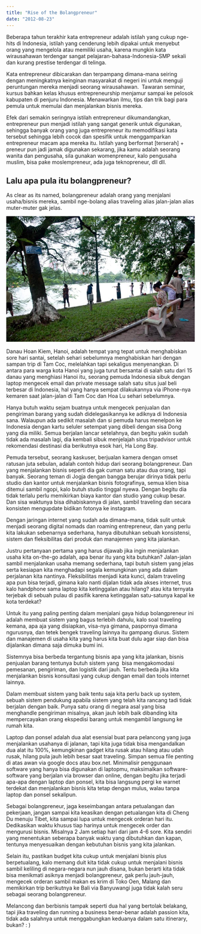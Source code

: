 ```yaml
---
title: "Rise of the Bolangpreneur"
date: "2012-08-23"
---
```


Beberapa tahun terakhir kata entrepreneur adalah istilah yang cukup nge-hits di Indonesia, istilah yang cenderung lebih dipakai untuk menyebut orang yang mengelola atau memiliki usaha, karena mungkin kata wirausahawan terdengar sangat pelajaran-bahasa-Indonesia-SMP sekali dan kurang prestise terdengar di telinga.

Kata entrepreneur dibicarakan dan terpampang dimana-mana seiring dengan meningkatnya keinginan masyarakat di negeri ini untuk menguji peruntungan mereka menjadi seorang wirausahawan.  Tawaran seminar, kursus bahkan kelas khusus entrepreneurship menjamur sampai ke pelosok kabupaten di penjuru Indonesia. Menawarkan ilmu, tips dan trik bagi para pemula untuk memulai dan menjalankan bisnis mereka.

Efek dari semakin seringnya istilah entrepreneur dikumandangkan, entrepreneur pun menjadi istilah yang sangat generik untuk digunakan, sehingga banyak orang yang juga entrepreneur itu memodifikasi kata tersebut sehingga lebih cocok dan spesifik untuk menggamparkan entrepreneur macam apa mereka itu. Istilah yang berformat \[terserah\] + preneur pun jadi jamak digunakan sekarang, jika kamu adalah seorang wanita dan pengusaha, sila gunakan womenpreneur, kalo pengusaha muslim, bisa pake moslempreneur, ada juga teknopreneur, dll dll.

## Lalu apa pula itu bolangpreneur?

As clear as its named, bolangpreneur adalah orang yang menjalani usaha/bisnis mereka, sambil nge-bolang alias traveling alias jalan-jalan alias muter-muter gak jelas.

[![](images/hoan-kiem.jpeg "hoan kiem")](http://bydnta.files.wordpress.com/2012/08/hoan-kiem.jpeg)

Danau Hoan Kiem, Hanoi, adalah tempat yang tepat untuk menghabiskan sore hari santai, setelah sehari sebelumnya menghabiskan hari dengan sampan trip di Tam Coc, melelahkan tapi sekaligus menyenangkan. Di antara para warga kota Hanoi yang juga turut bersantai di salah satu dari 15 danau yang menghiasi Hanoi itu, seorang pemuda Indonesia sibuk dengan laptop mengecek email dan private message salah satu situs jual beli terbesar di Indonesia, hal yang hanya sempat dilakukannya via iPhone-nya kemaren saat jalan-jalan di Tam Coc dan Hoa Lu sehari sebelumnya.

Hanya butuh waktu sejam buatnya untuk mengecek penjualan dan pengiriman barang yang sudah didelegasikannya ke adiknya di Indonesia sana. Walaupun ada sedikit masalah dan si pemuda harus menelpon ke Indonesia dengan kartu seluler setempat yang dibeli dengan sisa Dong yang dia miliki. Semua berjalan lancar setelahnya, dan begitu yakin sudah tidak ada masalah lagi, dia kembali sibuk menjelajah situs tripadvisor untuk rekomendasi destinasi dia berikutnya esok hari, Ha Long Bay.

Pemuda tersebut, seorang kaskuser, berjualan kamera dengan omset ratusan juta sebulan, adalah contoh hidup dari seorang bolangpreneur. Dan yang menjalankan bisnis seperti dia gak cuman satu atau dua orang, tapi banyak. Seorang teman di Jogja dengan bangga berujar dirinya tidak perlu studio dan kantor untuk menjalankan bisnis fotografinya, semua klien bisa ditemui sambil ngopi, kalo butuh studio tinggal nyewa. Dengan begitu dia tidak terlalu perlu memikirkan biaya kantor dan studio yang cukup besar. Dan sisa waktunya bisa dihabiskannya di jalan, sambil traveling dan secara konsisten mengupdate bidikan fotonya ke instagram.

Dengan jaringan internet yang sudah ada dimana-mana, tidak sulit untuk menjadi seorang digital nomads dan roaming entrepreneur, dan yang perlu kita lakukan sebenarnya sederhana, hanya dibutuhkan sebuah konsistensi, sistem dan fleksibilitas dari produk dan manajemen yang kita jalankan.

Justru pertanyaan pertama yang harus dijawab jika ingin menjalankan usaha kita on-the-go adalah, apa benar itu yang kita butuhkan? Jalan-jalan sambil menjalankan usaha memang sederhana, tapi butuh sistem yang jelas serta kesiapan kita menghadapi segala kemungkinan yang ada dalam perjalanan kita nantinya. Fleksibilitas menjadi kata kunci, dalam traveling apa pun bisa terjadi, gimana kalo nanti dijalan tidak ada akses internet, trus kalo handphone sama laptop kita ketinggalan atau hilang? atau kita ternyata terjebak di sebuah pulau di pasifik karena ketinggalan satu-satunya kapal ke kota terdekat?

Untuk itu yang paling penting dalam menjalani gaya hidup bolangpreneur ini adalah membuat sistem yang bagus terlebih dahulu, kalo soal traveling kemana, apa aja yang disiapkan, visa-nya gimana, paspornya dimana ngurusnya, dan tetek bengek traveling lainnya itu gampang diurus. Sistem dan manajemen di usaha kita yang harus kita buat dulu agar siap dan bisa dijalankan dimana saja dimuka bumi ini.

Sistemnya bisa berbeda tergantung bisnis apa yang kita jalankan, bisnis penjualan barang tentunya butuh sistem yang  bisa mengakomodasi pemesanan, pengiriman, dan logistik dari jauh. Tentu berbeda jika kita menjalankan bisnis konsultasi yang cukup dengan email dan tools internet lainnya.

Dalam membuat sistem yang baik tentu saja kita perlu back up system, sebuah sistem pendukung apabila sistem yang telah kita rancang tadi tidak berjalan dengan baik. Punya satu orang di negara asal yang bisa menghandle pengiriman misalnya, akan jauh lebih baik dibanding kita mempercayakan orang ekspedisi barang untuk mengambil langsung ke rumah kita.

Laptop dan ponsel adalah dua alat esensial buat para pelancong yang juga menjalankan usahanya di jalanan, tapi kita juga tidak bisa mengandalkan dua alat itu 100%, kemungkinan gadget kita rusak atau hilang atau udah rusak, hilang pula jauh lebih besar saat traveling. Simpan semua file penting di atas awan via google docs atau box.net. Minimalisir penggunaan software yang hanya bisa digunakan di laptopmu, maksimalkan software-software yang berjalan via browser dan online, dengan begitu jika terjadi apa-apa dengan laptop dan ponsel, kita bisa langsung pergi ke warnet terdekat dan menjalankan bisnis kita tetap dengan mulus, walau tanpa laptop dan ponsel sekalipun.

Sebagai bolangpreneur, jaga keseimbangan antara petualangan dan pekerjaan, jangan sampai kita keasikan dengan petualangan kita di Cheng Du menuju Tibet, kita sampai lupa untuk mengecek orderan hari itu. Dedikasikan waktu khusus tiap harinya untuk mengecek order dan mengurusi bisnis. Misalnya 2 Jam setiap hari dari jam 4-6 sore. Kita sendiri yang menentukan seberapa banyak waktu yang dibutuhkan dan kapan, tentunya menyesuaikan dengan kebutuhan bisnis yang kita jalankan.

Selain itu, pastikan budget kita cukup untuk menjalani bisnis plus berpetualang, kalo memang duit kita tidak cukup untuk menjalani bisnis sambil keliling di negara-negara nun jauh disana, bukan berarti kita tidak bisa menikmati asiknya menjadi bolangpreneur, gak perlu jauh-jauh, mengecek orderan sambil makan es krim di Toko Oen, Malang dan memikirkan trip berikutnya ke Bali via Banyuwangi juga tidak kalah seru sebagai seorang bolangpreneur.

Melancong dan berbisnis tampak seperti dua hal yang bertolak belakang, tapi jika traveling dan running a business benar-benar adalah passion kita, tidak ada salahnya untuk menggabungkan keduanya dalam satu itinerary, bukan? : )
